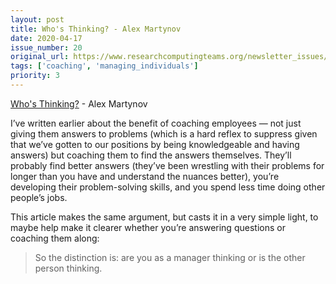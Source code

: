 ```yaml
---
layout: post
title: Who's Thinking? - Alex Martynov
date: 2020-04-17
issue_number: 20
original_url: https://www.researchcomputingteams.org/newsletter_issues/0020
tags: ['coaching', 'managing_individuals']
priority: 3
---
```


<!-- markdownlint-disable MD033 -->
<!-- markdownlint-disable MD041 -->
<!-- markdownlint-disable MD049 -->

[Who's Thinking?](http://alexmartynov.com/who-s-thinking/) - Alex Martynov

I’ve written earlier about the benefit of coaching employees — not just giving them answers to problems (which is a hard reflex to suppress  given that we’ve gotten to our positions by being knowledgeable and having answers) but coaching them to find the answers themselves.  They’ll probably find better answers (they’ve been wrestling with their problems for longer than you have and understand the nuances better), you’re developing their problem-solving skills, and you spend less time doing other people’s jobs.

This article makes the same argument, but casts it in a very simple light, to maybe help make it clearer whether you’re answering questions or coaching them along:


> So the distinction is: are you as a manager thinking or is the other person thinking.

